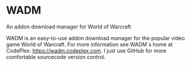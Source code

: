 # WADM
An addon download manager for World of Warcraft

WADM is an easy-to-use addon download manager for the popular video game World of Warcraft. For more information see WADM´s home at CodePlex: https://wadm.codeplex.com. I just use GitHub for more comfortable sourcecode version control.
